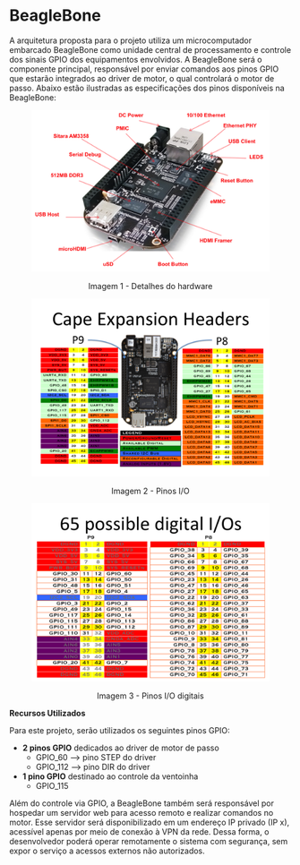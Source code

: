 # BeagleBone

A arquitetura proposta para o projeto utiliza um microcomputador embarcado BeagleBone como unidade central de processamento e controle dos sinais GPIO dos equipamentos envolvidos. A BeagleBone será o componente principal, responsável por enviar comandos aos pinos GPIO que estarão integrados ao driver de motor, o qual controlará o motor de passo. Abaixo estão ilustradas as especificações dos pinos disponíveis na BeagleBone:

<figure><img src="../.gitbook/assets/black_hardware_details.png" alt="" width="563"><figcaption></figcaption></figure>

<p align="center">Imagem 1 - Detalhes do hardware</p>

<p align="center"></p>

<figure><img src="../.gitbook/assets/cape-headers.png" alt="" width="563"><figcaption></figcaption></figure>

<p align="center">Imagem 2 - Pinos I/O</p>

<figure><img src="../.gitbook/assets/cape-headers-digital (1).png" alt="" width="563"><figcaption></figcaption></figure>

<p align="center">Imagem 3 - Pinos I/O digitais</p>

<p align="center"></p>

**Recursos Utilizados**

Para este projeto, serão utilizados os seguintes pinos GPIO:

* **2 pinos GPIO** dedicados ao driver de motor de passo
  * GPIO\_60 --> pino STEP do driver
  * GPIO\_112 --> pino DIR do driver
* **1 pino GPIO** destinado ao controle da ventoinha
  * GPIO\_115

Além do controle via GPIO, a BeagleBone também será responsável por hospedar um servidor web para acesso remoto e realizar comandos no motor. Esse servidor será disponibilizado em um endereço IP privado (IP x), acessível apenas por meio de conexão à VPN da rede. Dessa forma, o desenvolvedor poderá operar remotamente o sistema com segurança, sem expor o serviço a acessos externos não autorizados.

